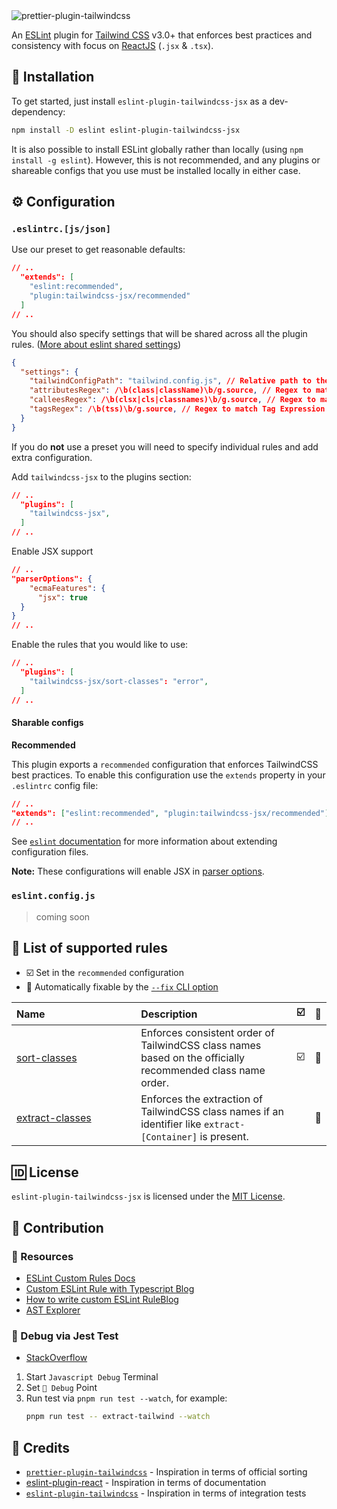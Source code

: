 <img src="https://raw.githubusercontent.com/bennodev19/eslint-plugin-tailwindcss-jsx/master/.github/banner.png" alt="prettier-plugin-tailwindcss" />

An [ESLint](https://eslint.org/) plugin for [Tailwind CSS](https://tailwindcss.com/) v3.0+ that enforces best practices and consistency with focus on [ReactJS](https://reactjs.org/) (`.jsx` & `.tsx`).

## 📩 Installation

To get started, just install `eslint-plugin-tailwindcss-jsx` as a dev-dependency:
```sh
npm install -D eslint eslint-plugin-tailwindcss-jsx
```
It is also possible to install ESLint globally rather than locally (using `npm install -g eslint`). However, this is not recommended, and any plugins or shareable configs that you use must be installed locally in either case.

## ⚙️ Configuration 

### `.eslintrc.[js/json]`
Use our preset to get reasonable defaults:
```json
// ..
  "extends": [
    "eslint:recommended",
    "plugin:tailwindcss-jsx/recommended"
  ]
// ..
```

You should also specify settings that will be shared across all the plugin rules. ([More about eslint shared settings](https://eslint.org/docs/latest/use/configure/configuration-files#adding-shared-settings))
```json
{
  "settings": {
    "tailwindConfigPath": "tailwind.config.js", // Relative path to the TailwindCSS config file from the root directory
    "attributesRegex": /\b(class|className)\b/g.source, // Regex to match Attribute Nodes that contain TailwindCSS class names
    "calleesRegex": /\b(clsx|cls|classnames)\b/g.source, // Regex to match Call Expression Nodes that contain TailwindCSS class names
    "tagsRegex": /\b(tss)\b/g.source, // Regex to match Tag Expression Nodes that contain TailwindCSS class names
  }
}
```
If you do **not** use a preset you will need to specify individual rules and add extra configuration.

Add `tailwindcss-jsx` to the plugins section:
```json
// ..
  "plugins": [
    "tailwindcss-jsx",
  ]
// ..
```
Enable JSX support
```json
// ..
"parserOptions": {
    "ecmaFeatures": {
      "jsx": true
  }
}
// ..
```
Enable the rules that you would like to use:
```json
// ..
  "plugins": [
    "tailwindcss-jsx/sort-classes": "error",
  ]
// ..
```

#### Sharable configs

**Recommended**

This plugin exports a `recommended` configuration that enforces TailwindCSS best practices. To enable this configuration use the `extends` property in your `.eslintrc` config file:
```json
// ..
"extends": ["eslint:recommended", "plugin:tailwindcss-jsx/recommended"]
// ..
```
See [`eslint` documentation](https://eslint.org/docs/user-guide/configuring/configuration-files#extending-configuration-files) for more information about extending configuration files.

**Note:** These configurations will enable JSX in [parser options](https://eslint.org/docs/latest/use/configure/language-options#specifying-parser-options).

### `eslint.config.js`
> coming soon

## 📜 List of supported rules

- ☑️ Set in the `recommended` configuration
- 🔧 Automatically fixable by the [`--fix` CLI option](https://eslint.org/docs/user-guide/command-line-interface#--fix)

| Name                                                                    | Description                                                                                                                                  | ☑️ | 🔧 |
| :---------------------------------------------------------------------- | :------------------------------------------------------------------------------------------------------------------------------------------- | :- | :- |
| [sort-classes](docs/rules/sort-classes.md)                              | Enforces consistent order of TailwindCSS class names based on the officially recommended class name order.                                   | ☑️ | 🔧 |
| [extract-classes](docs/rules/extract-classes.md)                        | Enforces the extraction of TailwindCSS class names if an identifier like `extract-[Container]` is present.                                   |   | 🔧 | 

## 🆔 License
`eslint-plugin-tailwindcss-jsx` is licensed under the [MIT License](https://opensource.org/license/mit-license-php/).

## 🙏 Contribution
### 📒 Resources
- [ESLint Custom Rules Docs](https://eslint.org/docs/latest/extend/custom-rules)
- [Custom ESLint Rule with Typescript Blog](https://medium.com/bigpicture-one/writing-custom-typescript-eslint-rules-with-unit-tests-for-angular-project-f004482551db)
- [How to write custom ESLint RuleBlog](https://developers.mews.com/how-to-write-custom-eslint-rules/)
- [AST Explorer](https://astexplorer.net/)

### 🔴 Debug via Jest Test
- [StackOverflow](https://stackoverflow.com/questions/33247602/how-do-you-debug-jest-tests)

1. Start `Javascript Debug` Terminal
2. Set `🔴 Debug` Point
3. Run test via `pnpm run test --watch`, for example:
   ```sh
   pnpm run test -- extract-tailwind --watch
   ```

## 🌟 Credits
- [`prettier-plugin-tailwindcss`](https://github.com/tailwindlabs/prettier-plugin-tailwindcss) - Inspiration in terms of official sorting
- [eslint-plugin-react](https://www.npmjs.com/package/eslint-plugin-react) - Inspiration in terms of documentation
- [`eslint-plugin-tailwindcss`](https://github.com/francoismassart/eslint-plugin-tailwindcss) - Inspiration in terms of integration tests